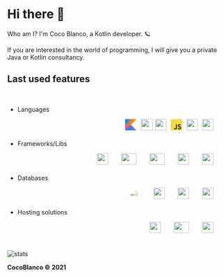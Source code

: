 # Hi there 👋

Who am I? I'm Coco Blanco, a Kotlin developer. 🪐
<p>If you are interested in the world of programming, I will give you a private Java or Kotlin consultancy.

<br />

## Last used features

<br />
	
* Languages

<!--C-->
[<img style="padding-right: 30px;" align="right" width="26px" height="26px" src="https://cdn.iconscout.com/icon/free/png-512/c-programming-569564.png" />][tip]

<!--BASH-->
[<img style="padding-right: 10px" align="right" width="26px" height="26px" src="https://img2.gratispng.com/20180808/ytw/kisspng-bash-shell-script-bourne-shell-scripting-language-create-and-delete-files-and-folders-in-bash-from-5b6ab0e6d589e2.2952756215337187588747.jpg" />][tip]
	
<!--Javascript-->
[<img style="padding-right: 10px" align="right" width="26px" height="26px" src="https://raw.githubusercontent.com/github/explore/80688e429a7d4ef2fca1e82350fe8e3517d3494d/topics/javascript/javascript.png" />][tip]
	
<!--TypeScript-->
[<img style="padding-right: 10px" align="right" width="26px" height="26px" src="https://upload.wikimedia.org/wikipedia/commons/4/4c/Typescript_logo_2020.svg" />][tip]

<!--Java-->
[<img style="padding-right: 5px;" align="right" width="28px" height="26px" src="https://icon-library.com/images/java-icon-png/java-icon-png-15.jpg" />][tip]
	
<!--Kotlin-->
[<img style="padding-right: 10px;" align="right" width="26px" height="26px" src="https://raw.githubusercontent.com/github/explore/80688e429a7d4ef2fca1e82350fe8e3517d3494d/topics/kotlin/kotlin.png" />][tip]

<br />
<br />

* Frameworks/Libs


<!--Spigot-->
[<img style="padding-right: 30px;" align="right" width="26px" height="26px" src="https://avatars.githubusercontent.com/u/4350249?s=280&v=4" />][tip]

<!--Prisma-->
[<img style="padding-right: 30px;" align="right" width="26px" height="26px" src="https://img.stackshare.io/service/8680/Logo_Symbol_White.jpg" />][tip]

	
<!--Express-->
[<img style="padding-right: 30px;" align="right" width="35px" height="26px" src="https://w7.pngwing.com/pngs/846/87/png-transparent-mean-solution-stack-express-js-node-js-javascript-github-text-trademark-logo.png" />][tip]
	
	
<!--React-->
[<img style="padding-right: 30px;" align="right" width="35px" height="26px" src="https://upload.wikimedia.org/wikipedia/commons/thumb/a/a7/React-icon.svg/1200px-React-icon.svg.png" />][tip]


<!--NextJS-->
[<img style="padding-right: 30px;" align="right" width="26px" height="26px" src="https://miro.medium.com/max/724/1*Hva7hcsFWulFUPhrEWui1A.jpeg" />][tip]
	
<br />
<br />
	
	
* Databases 

	
<!--Sqlite-->
[<img style="padding-right: 30px;" align="right" width="26px" height="26px" src="https://upload.wikimedia.org/wikipedia/commons/thumb/3/38/SQLite370.svg/1200px-SQLite370.svg.png" />][tip]
	
	
<!--FireBase-->
[<img style="padding-right: 30px;" align="right" width="26px" height="26px" src="https://www.gstatic.com/devrel-devsite/prod/v4251591579db922dac0056a2ec747cd3fa6624bdaa65e07557e166abd8873a1f/firebase/images/touchicon-180.png" />][tip]
	
<!--MongoDB-->
[<img style="padding-right: 30px;" align="right" width="26px" height="26px" src="https://s3.amazonaws.com//beta-img.b2bstack.net/uploads/production/product/product_image/1571/mongoDB.jfif" />][tip]
	
<!--Mysql-->
[<img style="padding-right: 30px;" align="right" width="26px" height="26px" src="https://raw.githubusercontent.com/github/explore/80688e429a7d4ef2fca1e82350fe8e3517d3494d/topics/mysql/mysql.png" />][tip]

	
<br />
<br />
	
	
* Hosting solutions 
	
<!--Oracle-->
  [<img style="padding-right: 30px;" align="right" width="26px" height="26px" src="https://www.datacenterplanet.com/wp-content/uploads/2021/02/oracle-cloud-logo.jpg" />][tip]
	
<!--Azure-->
  [<img style="padding-right: 30px;" align="right" width="35px" height="26px" src="https://www.conseil3d.com/wp-content/uploads/2021/06/logo-microsoft-cloud-azure-png.png" />][tip]
	
<!--Vecel-->
  [<img style="padding-right: 30px;" align="right" width="26px" height="26px" src="https://assets.pipedream.net/s.v0/app_1xohRm/logo/orig?__acb=d951ffab3b92c8f4fa035ee397dbcb30&__fcb=7054269425066562" />][tip]
	
<br />
<br />
<br />

<p align="center">
	
![stats][g-status]
</p>

**CocoBlanco © 2021**


[tip]: #

<!--Discord-badge-->
[d-badge]: https://img.shields.io/discord/731418677877932082?label=Join%20discord&logo=discord&style=social

<!--Github-status-->
[g-status]: https://github-readme-stats.vercel.app/api?username=Pedromdsn&show_icons=true&theme=dark&count_private
